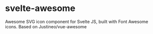 # svelte-awesome
Awesome SVG icon component for Svelte JS, built with Font Awesome icons. Based on Justineo/vue-awesome
